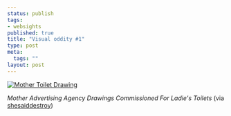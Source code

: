 ```yaml
--- 
status: publish
tags: 
- websights
published: true
title: "Visual oddity #1"
type: post
meta: 
  tags: ""
layout: post
---
```

<a href="http://www.ilikedrawing.co.uk/html/drawings/draw_fr.html"><img src='http://fredericiana.de/uploads/mother_toilet_14.jpg' alt='Mother Toilet Drawing' class="centered border" /></a>

<em>Mother Advertising Agency
Drawings Commissioned For Ladie's Toilets
</em>
(via <a href="http://www.shesaiddestroy.org/archives/2005/03/10/every-picture-tells-a-story-3/">shesaiddestroy</a>)
